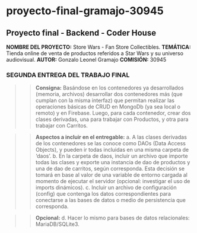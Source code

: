 # proyecto-final-gramajo-30945
## Proyecto final - Backend - Coder House

**NOMBRE DEL PROYECTO:** Store Wars - Fan Store Collectibles.
**TEMÁTICA:** Tienda online de venta de productos referidos a Star Wars y su universo audiovisual.
**AUTOR:** Gonzalo Leonel Gramajo
**COMISIÓN:** 30945

### SEGUNDA ENTREGA DEL TRABAJO FINAL

>>**Consigna:** Basándose en los contenedores ya desarrollados (memoria, archivos) desarrollar
dos contenedores más (que cumplan con la misma interfaz) que permitan realizar las operaciones
básicas de CRUD en MongoDb (ya sea local o remoto) y en Firebase. Luego, para cada
contenedor, crear dos clases derivadas, una para trabajar con Productos, y otra para trabajar con
Carritos.

>>**Aspectos a incluir en el entregable:**
a. A las clases derivadas de los contenedores se las conoce como DAOs (Data Access Objects),
y pueden ir todas incluidas en una misma carpeta de ‘daos’.
b. En la carpeta de daos, incluir un archivo que importe todas las clases y exporte una instancia
de dao de productos y una de dao de carritos, según corresponda. Esta decisión se tomará
en base al valor de una variable de entorno cargada al momento de ejecutar el servidor
(opcional: investigar el uso de imports dinámicos).
c. Incluir un archivo de configuración (config) que contenga los datos correspondientes para
conectarse a las bases de datos o medio de persistencia que corresponda.

>>**Opcional:**
d. Hacer lo mismo para bases de datos relacionales: MariaDB/SQLite3.